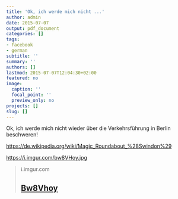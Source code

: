 ```yaml
---
title: 'Ok, ich werde mich nicht ...'
author: admin
date: 2015-07-07
output: pdf_document
categories: []
tags:
- facebook
- german
subtitle: ''
summary: ''
authors: []
lastmod: 2015-07-07T12:04:30+02:00
featured: no
image:
  caption: ''
  focal_point: ''
  preview_only: no
projects: []
slug: []
---
```

Ok, ich werde mich nicht wieder über die Verkehrsführung in Berlin beschweren!

https://de.wikipedia.org/wiki/Magic_Roundabout_%28Swindon%29

https://i.imgur.com/bw8VHoy.jpg
> i.imgur.com
> ## [Bw8Vhoy](https://i.imgur.com/bw8VHoy.jpg)
>

